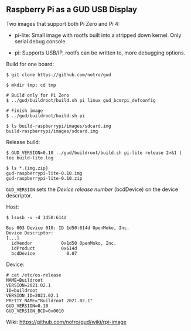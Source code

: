 Raspberry Pi as a GUD USB Display
---------------------------------

Two images that support both Pi Zero and Pi 4:

- pi-lite: Small image with rootfs built into a stripped down kernel. Only serial debug console.

- pi: Supports USB/IP, rootfs can be written to, more debugging options.


Build for one board:

```
$ git clone https://github.com/notro/gud

$ mkdir tmp; cd tmp

# Build only for Pi Zero
$ ../gud/buildroot/build.sh pi linux gud_bcmrpi_defconfig

# Finish image
$ ../gud/buildroot/build.sh pi

$ ls build-raspberrypi/images/sdcard.img
build-raspberrypi/images/sdcard.img

```

Release build:

```
$ GUD_VERSION=0.10 ../gud/buildroot/build.sh pi-lite release 2>&1 | tee build-lite.log

$ ls *.{img,zip}
gud-raspberrypi-lite-0.10.img
gud-raspberrypi-lite-0.10.zip

```

```GUD_VERSION``` sets the *Device release number* (bcdDevice) on the device descriptor.

Host:
```
$ lsusb -v -d 1d50:614d

Bus 003 Device 010: ID 1d50:614d OpenMoko, Inc.
Device Descriptor:
[...]
  idVendor           0x1d50 OpenMoko, Inc.
  idProduct          0x614d
  bcdDevice            0.07
```

Device:
```
# cat /etc/os-release
NAME=Buildroot
VERSION=2021.02.1
ID=buildroot
VERSION_ID=2021.02.1
PRETTY_NAME="Buildroot 2021.02.1"
GUD_VERSION=0.10
GUD_VERSION_BCD=0x0010
```

Wiki: https://github.com/notro/gud/wiki/rpi-image
